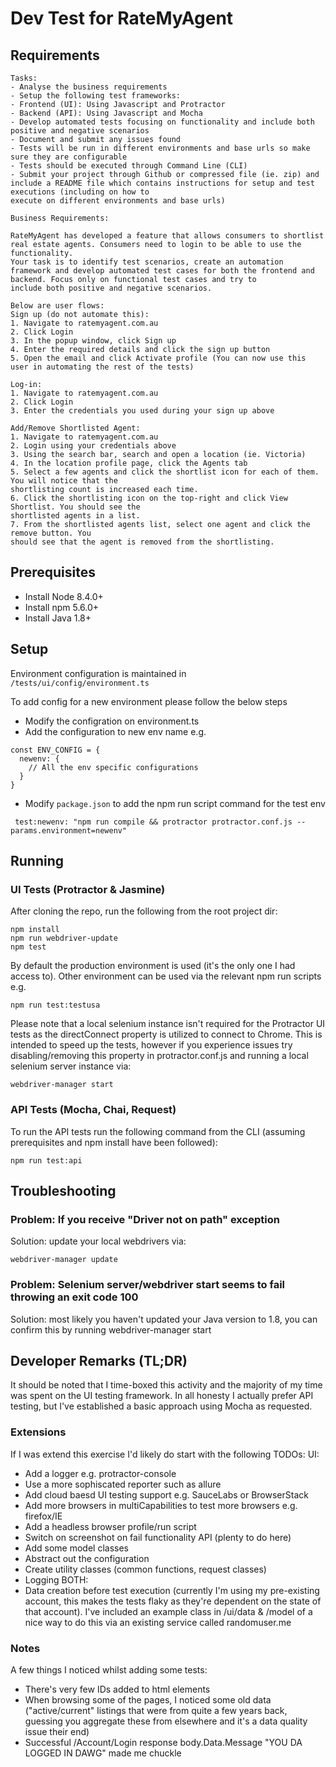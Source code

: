# Dev Test for RateMyAgent

## Requirements

```
Tasks:
- Analyse the business requirements
- Setup the following test frameworks:
- Frontend (UI): Using Javascript and Protractor
- Backend (API): Using Javascript and Mocha
- Develop automated tests focusing on functionality and include both positive and negative scenarios
- Document and submit any issues found
- Tests will be run in different environments and base urls so make sure they are configurable
- Tests should be executed through Command Line (CLI)
- Submit your project through Github or compressed file (ie. zip) and include a README file which contains instructions for setup and test executions (including on how to
execute on different environments and base urls)

Business Requirements:

RateMyAgent has developed a feature that allows consumers to shortlist real estate agents. Consumers need to login to be able to use the functionality.
Your task is to identify test scenarios, create an automation framework and develop automated test cases for both the frontend ​and backend​. Focus only on functional test cases and try to
include both positive and negative scenarios.

Below are user flows:
Sign up (do not automate this):
1. Navigate to ratemyagent.com.au
2. Click Login
3. In the popup window, click Sign up
4. Enter the required details and click the sign up button
5. Open the email and click Activate profile (You can now use this user in automating the rest of the tests)

Log-in:
1. Navigate to ratemyagent.com.au
2. Click Login
3. Enter the credentials you used during your sign up above

Add/Remove Shortlisted Agent:
1. Navigate to ratemyagent.com.au
2. Login using your credentials above
3. Using the search bar, search and open a location (ie. Victoria)
4. In the location profile page, click the Agents tab
5. Select a few agents and click the shortlist icon for each of them. You will notice that the
shortlisting count is increased each time.
6. Click the shortlisting icon on the top-right and click View Shortlist. You should see the
shortlisted agents in a list.
7. From the shortlisted agents list, select one agent and click the remove button. You
should see that the agent is removed from the shortlisting.
```

## Prerequisites

- Install Node 8.4.0+
- Install npm 5.6.0+
- Install Java 1.8+

## Setup
Environment configuration is maintained in `/tests/ui/config/environment.ts`

To add config for a new environment please follow the below steps
* Modify the configration on environment.ts
* Add the configuration to new env name e.g.
```
const ENV_CONFIG = {
  newenv: {
    // All the env specific configurations
  }
}
```
* Modify `package.json` to add the npm run script command for the test env
```
 test:newenv: "npm run compile && protractor protractor.conf.js --params.environment=newenv"
```

## Running

### UI Tests (Protractor & Jasmine)

After cloning the repo, run the following from the root project dir:

```
npm install
npm run webdriver-update
npm test
```

By default the production environment is used (it's the only one I had access to). Other environment can be used via the
relevant npm run scripts e.g.
```
npm run test:testusa
```

Please note that a local selenium instance isn't required for the Protractor UI tests as the directConnect property
is utilized to connect to Chrome. This is intended to speed up the tests, however if you experience issues try
disabling/removing this property in protractor.conf.js and running a local selenium server instance via:
```
webdriver-manager start
```

### API Tests (Mocha, Chai, Request)

To run the API tests run the following command from the CLI (assuming prerequisites and npm install have been followed):
```
npm run test:api
```

## Troubleshooting

### Problem: If you receive "Driver not on path" exception
Solution: update your local webdrivers via:
```
webdriver-manager update
```

### Problem: Selenium server/webdriver start seems to fail throwing an exit code 100
Solution: most likely you haven't updated your Java version to 1.8, you can confirm this by running webdriver-manager start

## Developer Remarks (TL;DR)

It should be noted that I time-boxed this activity and the majority of my time was spent on the UI testing framework. In all honesty I actually prefer API testing, but I've established a basic approach using Mocha as requested.

### Extensions

If I was extend this exercise I'd likely do start with the following TODOs:
UI:
- Add a logger e.g. protractor-console
- Use a more sophiscated reporter such as allure
- Add cloud baesd UI testing support e.g. SauceLabs or BrowserStack
- Add more browsers in multiCapabilities to test more browsers e.g. firefox/IE
- Add a headless browser profile/run script
- Switch on screenshot on fail functionality
API (plenty to do here)
- Add some model classes
- Abstract out the configuration
- Create utility classes (common functions, request classes)
- Logging
BOTH:
- Data creation before test execution (currently I'm using my pre-existing account, this makes the tests flaky as they're dependent on the state of that account). I've included an example class in /ui/data & /model of a nice way to do this via an existing service called randomuser.me

### Notes

A few things I noticed whilst adding some tests:
- There's very few IDs added to html elements
- When browsing some of the pages, I noticed some old data ("active/current" listings that were from quite a few years back, guessing you aggregate these from elsewhere and it's a data quality issue their end)
- Successful /Account/Login response body.Data.Message "YOU DA LOGGED IN DAWG" made me chuckle
